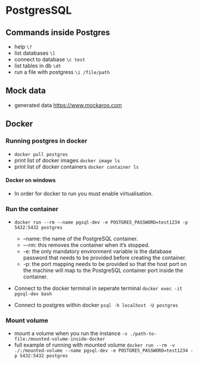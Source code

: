 # PostgresSQL

## Commands inside Postgres
- help `\?`
- list databases `\l`
- connect to database `\c test`
- list tables in db `\dt`
- run a file with postgress `\i /file/path`

## Mock data
- generated data https://www.mockaroo.com

## Docker

### Running postgres in docker
- `docker pull postgres`
- print list of docker images `docker image ls`
- print list of docker containers `docker container ls`

#### Docker on windows
- In order for docker to run you must enable virtualisation.

### Run the container
- `docker run --rm --name pgsql-dev -e POSTGRES_PASSWORD=test1234 -p 5432:5432 postgres`
    - –name: the name of the PostgreSQL container.
    - –-rm: this removes the container when it’s stopped.
    - -e: the only mandatory environment variable is the database password that needs to be provided before creating the container.
    - -p: the port mapping needs to be provided so that the host port on the machine will map to the PostgreSQL container port inside the container.

- Connect to the docker terminal in seperate terminal `docker exec -it pgsql-dev bash`
- Connect to postgres within docker `psql -h localhost -U postgres`

### Mount volume
- mount a volume when you run the instance `-v ./path-to-file:/mounted-volume-inside-docker`
- full example of running with mounted volume `docker run --rm -v ./:/mounted-volume --name pgsql-dev -e POSTGRES_PASSWORD=test1234 -p 5432:5432 postgres`
